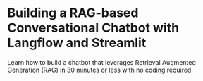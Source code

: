 # Building a RAG-based Conversational Chatbot with Langflow and Streamlit

Learn how to build a chatbot that leverages Retrieval Augmented Generation (RAG) in 30 minutes or less with no coding required.
